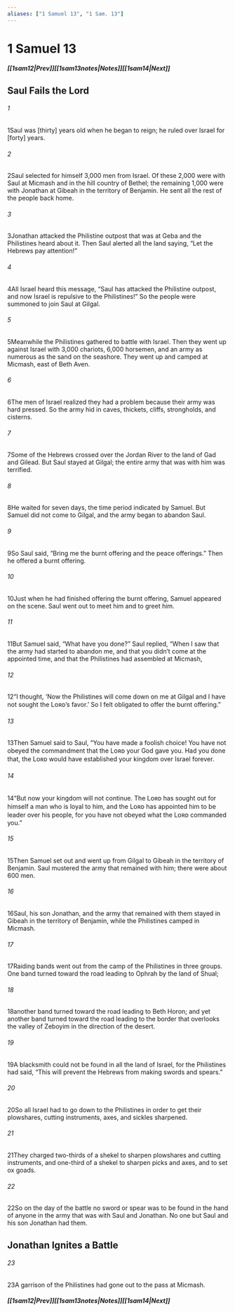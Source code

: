 ```yaml
---
aliases: ["1 Samuel 13", "1 Sam. 13"]
---
```

# 1 Samuel 13
##### <span class=arrow-left></span>[[1sam12|Prev]]<span class=navigation-separator></span>[[1sam13notes|Notes]]<span class=navigation-separator></span>[[1sam14|Next]]<span class=arrow-right></span>
## Saul Fails the Lord
###### 1
<span class=verse-first>1</span>Saul was \[thirty\] years old when he began to reign; he ruled over Israel for \[forty\] years.
<div class=paragraph-break></div>

###### 2
<span class=verse-first>2</span>Saul selected for himself 3,000 men from Israel. Of these 2,000 were with Saul at Micmash and in the hill country of Bethel; the remaining 1,000 were with Jonathan at Gibeah in the territory of Benjamin. He sent all the rest of the people back home.
###### 3
<span class=verse-body>3</span>Jonathan attacked the Philistine outpost that was at Geba and the Philistines heard about it. Then Saul alerted all the land saying, “Let the Hebrews pay attention!”
###### 4
<span class=verse-body>4</span>All Israel heard this message, “Saul has attacked the Philistine outpost, and now Israel is repulsive to the Philistines!” So the people were summoned to join Saul at Gilgal.
<div class=paragraph-break></div>

###### 5
<span class=verse-first>5</span>Meanwhile the Philistines gathered to battle with Israel. Then they went up against Israel with 3,000 chariots, 6,000 horsemen, and an army as numerous as the sand on the seashore. They went up and camped at Micmash, east of Beth Aven.
###### 6
<span class=verse-body>6</span>The men of Israel realized they had a problem because their army was hard pressed. So the army hid in caves, thickets, cliffs, strongholds, and cisterns.
###### 7
<span class=verse-body>7</span>Some of the Hebrews crossed over the Jordan River to the land of Gad and Gilead. But Saul stayed at Gilgal; the entire army that was with him was terrified.
<div class=paragraph-break></div>

###### 8
<span class=verse-first>8</span>He waited for seven days, the time period indicated by Samuel. But Samuel did not come to Gilgal, and the army began to abandon Saul.
###### 9
<span class=verse-body>9</span>So Saul said, “Bring me the burnt offering and the peace offerings.” Then he offered a burnt offering.
###### 10
<span class=verse-body>10</span>Just when he had finished offering the burnt offering, Samuel appeared on the scene. Saul went out to meet him and to greet him.
###### 11
<span class=verse-body>11</span>But Samuel said, “What have you done?” Saul replied, “When I saw that the army had started to abandon me, and that you didn’t come at the appointed time, and that the Philistines had assembled at Micmash,
###### 12
<span class=verse-body>12</span>“I thought, ‘Now the Philistines will come down on me at Gilgal and I have not sought the Lᴏʀᴅ’s favor.’ So I felt obligated to offer the burnt offering.”
###### 13
<span class=verse-body>13</span>Then Samuel said to Saul, “You have made a foolish choice! You have not obeyed the commandment that the Lᴏʀᴅ your God gave you. Had you done that, the Lᴏʀᴅ would have established your kingdom over Israel forever.
###### 14
<span class=verse-body>14</span>“But now your kingdom will not continue. The Lᴏʀᴅ has sought out for himself a man who is loyal to him, and the Lᴏʀᴅ has appointed him to be leader over his people, for you have not obeyed what the Lᴏʀᴅ commanded you.”
<div class=paragraph-break></div>

###### 15
<span class=verse-first>15</span>Then Samuel set out and went up from Gilgal to Gibeah in the territory of Benjamin. Saul mustered the army that remained with him; there were about 600 men.
###### 16
<span class=verse-body>16</span>Saul, his son Jonathan, and the army that remained with them stayed in Gibeah in the territory of Benjamin, while the Philistines camped in Micmash.
###### 17
<span class=verse-body>17</span>Raiding bands went out from the camp of the Philistines in three groups. One band turned toward the road leading to Ophrah by the land of Shual;
###### 18
<span class=verse-body>18</span>another band turned toward the road leading to Beth Horon; and yet another band turned toward the road leading to the border that overlooks the valley of Zeboyim in the direction of the desert.
<div class=paragraph-break></div>

###### 19
<span class=verse-first>19</span>A blacksmith could not be found in all the land of Israel, for the Philistines had said, “This will prevent the Hebrews from making swords and spears.”
###### 20
<span class=verse-body>20</span>So all Israel had to go down to the Philistines in order to get their plowshares, cutting instruments, axes, and sickles sharpened.
###### 21
<span class=verse-body>21</span>They charged two-thirds of a shekel to sharpen plowshares and cutting instruments, and one-third of a shekel to sharpen picks and axes, and to set ox goads.
###### 22
<span class=verse-body>22</span>So on the day of the battle no sword or spear was to be found in the hand of anyone in the army that was with Saul and Jonathan. No one but Saul and his son Jonathan had them.
## Jonathan Ignites a Battle
###### 23
<span class=verse-body>23</span>A garrison of the Philistines had gone out to the pass at Micmash.
##### <span class=arrow-left></span>[[1sam12|Prev]]<span class=navigation-separator></span>[[1sam13notes|Notes]]<span class=navigation-separator></span>[[1sam14|Next]]<span class=arrow-right></span>